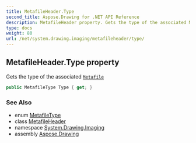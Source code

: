 ```yaml
---
title: MetafileHeader.Type
second_title: Aspose.Drawing for .NET API Reference
description: MetafileHeader property. Gets the type of the associated Metafile
type: docs
weight: 80
url: /net/system.drawing.imaging/metafileheader/type/
---
```

## MetafileHeader.Type property

Gets the type of the associated [`Metafile`](../../metafile/)

```csharp
public MetafileType Type { get; }
```

### See Also

* enum [MetafileType](../../metafiletype/)
* class [MetafileHeader](../)
* namespace [System.Drawing.Imaging](../../metafileheader/)
* assembly [Aspose.Drawing](../../../)


